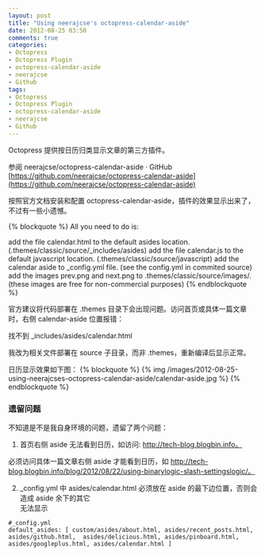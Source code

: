 ```yaml
---
layout: post
title: "Using neerajcse's octopress-calendar-aside"
date: 2012-08-25 03:50
comments: true
categories: 
- Octopress
- Octopress Plugin
- octopress-calendar-aside
- neerajcse
- Github
tags: 
- Octopress
- Octopress Plugin
- octopress-calendar-aside
- neerajcse
- Github
---
```


Octopress 提供按日历归类显示文章的第三方插件。

参阅
neerajcse/octopress-calendar-aside · GitHub 
[https://github.com/neerajcse/octopress-calendar-aside](https://github.com/neerajcse/octopress-calendar-aside)

按照官方文档安装和配置 octopress-calendar-aside，插件的效果显示出来了，不过有一些小遗憾。

<!--more-->

{% blockquote %}
All you need to do is:

add the file calendar.html to the default asides location. (.themes/classic/source/_includes/asides)
add the file calendar.js to the default javascript location. (.themes/classic/source/javascript)
add the calendar aside to _config.yml file. (see the config.yml in commited source)
add the images prev.png and next.png to .themes/classic/source/images/. (these images are free for non-commercial purposes)
{% endblockquote %}

官方建议将代码部署在 .themes 目录下会出现问题。访问首页或具体一篇文章时，右侧 calendar-aside 位置报错：

找不到 _includes/asides/calendar.html

我改为相关文件部署在 source 子目录，而非 .themes，重新编译后显示正常。


日历显示效果如下图：
{% blockquote %}
{% img /images/2012-08-25-using-neerajcses-octopress-calendar-aside/calendar-aside.jpg %}
{% endblockquote %}


### 遗留问题

不知道是不是我自身环境的问题，遗留了两个问题：

1. 首页右侧 aside 无法看到日历，如访问: http://tech-blog.blogbin.info。

必须访问具体一篇文章右侧 aside 才能看到日历，如 http://tech-blog.blogbin.info/blog/2012/08/22/using-binarylogic-slash-settingslogic/。

2. _config.yml 中 asides/calendar.html 必须放在 aside 的最下边位置，否则会造成 aside 余下的其它<section>无法显示
```
#_config.yml
default_asides: [ custom/asides/about.html, asides/recent_posts.html, asides/github.html,  asides/delicious.html, asides/pinboard.html, asides/googleplus.html, asides/calendar.html ]
```




